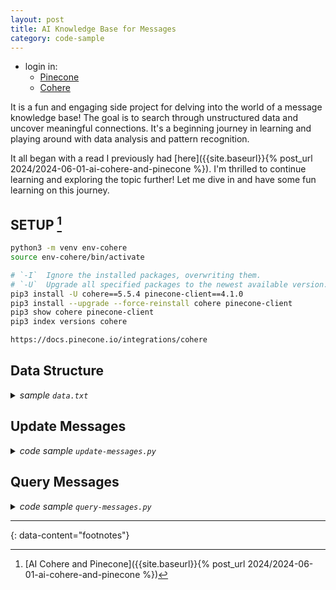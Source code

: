 ```yaml
---
layout: post
title: AI Knowledge Base for Messages
category: code-sample
---
```


- login in:
  - [Pinecone](https://app.pinecone.io/indexes)
  - [Cohere](https://coral.cohere.com/)

It is a fun and engaging side project for delving into the world of a message
knowledge base! The goal is to search through unstructured data and uncover
meaningful connections. It's a beginning journey in learning and playing around
with data analysis and pattern recognition.

It all began with a read I previously had [here]({{site.baseurl}}{% post_url
2024/2024-06-01-ai-cohere-and-pinecone %}).  I'm thrilled to continue learning and
exploring the topic further! Let me dive in and have some fun learning on this
journey.

## SETUP [^1]

```bash
python3 -m venv env-cohere
source env-cohere/bin/activate

# `-I`  Ignore the installed packages, overwriting them.
# `-U`  Upgrade all specified packages to the newest available version.
pip3 install -U cohere==5.5.4 pinecone-client==4.1.0
pip3 install --upgrade --force-reinstall cohere pinecone-client
pip3 show cohere pinecone-client
pip3 index versions cohere

https://docs.pinecone.io/integrations/cohere
```

## Data Structure

<details markdown="block">
<summary><i>sample <code>data.txt</code></i></summary>

```
...
Wed, Mar 20, 2024
meeting schedule #what-meeting-schedule #d-2024a03m20d
@who-xxxxx
...
in #xxxxxxxxxx-xxxx-xxxx
- Lorem ipsum dolor sit amet, consectetur adipiscing elit.
- Maecenas varius enim at nisl venenatis, ac aliquet dui mollis.
- Donec ullamcorper, libero eget lacinia vulputate, nisi nunc bibendum nunc, eu
  consectetur dui nunc eget velit.
...
Fri, Mar 29, 2024
in #xxx-xxxx-xxxx #what-slack-channel #d-2024a03m29d
in #xxx-xxxx #what-slack-channel #d-2024a03m29d
- Sed blandit orci ac lacus egestas, nec rhoncus justo feugiat.
- Nam in turpis nec turpis scelerisque pharetra. Sed in dui et mi tempor
  interdum.
- Donec bibendum scelerisque ante, ac pharetra nunc sagittis et.
...
Wed, Mar 27, 2024
in DM @who-xxxxxxx #d-2024a03m27d
- Nullam id felis et ipsum bibendum ultrices. Pellentesque habitant morbi
  tristique senectus et netus et malesuada fames ac turpis egestas. Sed congue,
  nisi sed aliquam lacinia, nunc nunc fermentum velit, ac pharetra nunc velit
  vel nisl.
...
Wed, Mar 27, 2024
in #xxxxxx-xxxxxxxxx #what-slack-channel #d-2024a03m27d
- Fusce dapibus, justo ac fermentum euismod, quam lacus venenatis nisl, vel
  aliquet mi massa a nunc. Proin bibendum convallis nibh ac egestas. Nam
  elementum, nunc quis semper elementum, augue nisi porttitor velit, vel
  aliquet nisl nisi eu sapien.
...
```
</details>

## Update Messages

<details markdown="block">
<summary><i>code sample <code>update-messages.py</code></i></summary>

```python
from pprint import pprint
from hashlib import md5
import pudb
import re, os

# open the file in read mode
with open("data.txt", "r") as f:
  """
  # read the file line by line
  lines = f.readlines()
  for line in lines:
    print(line, end="")  # Print without extra newline
  """
  # read the entire file
  data = f.read()

import cohere
co = cohere.Client(os.environ.get("COHERE_API_KEY"))

IDS = []
EMBEDS = []
META = []

chunks = data.split("...")
for chk in chunks:
  chunk = chk.strip()
  # Wed, Mar 27, 2024
  date = chunk.split("\n")[0]
  date = "" if re.match(r"^[A-Z][a-z][a-z], [A-Z][a-z][a-z] \d\d, \d{4}", date) is None else date

  date_pattern = r"#d-(\d{4})a(\d\d)m(\d\d)d"
  dt = re.search(date_pattern, chunk)
  if dt is None:
    year = "0000"
    month = "00"
    day = "00"
  else:
    year = dt.group(1)
    month = dt.group(2)
    day = dt.group(3)

  tag_pattern = r"#(?:\S+)"
  tags = re.findall(tag_pattern, chunk)
  unique_tags = list(set(tags))

  who_pattern = r"@(?:\S+)"
  whoes = re.findall(who_pattern, chunk)
  unique_whoes = list(set(whoes))

  if date is None or len(tags) == 0:
    continue

  # https://www.geeksforgeeks.org/md5-hash-python/
  _id = md5(chunk.encode()).hexdigest()
  _id = f"{year}{month}{day}-{_id}"

  meta = {
    'date': date,
    'year': year,
    'month': month,
    'day': day,
    'tag': unique_tags,
    'chunk': chunk,
    'who': unique_whoes
  }

  IDS.append(_id)
  META.append(meta)

EMBEDS = co.embed(
  texts=[meta['chunk'] for meta in META],
  model='embed-english-v3.0',
  input_type='search_document',
  truncate='END'
).embeddings

import numpy as np
shape = np.array(EMBEDS).shape
# pprint(shape)

from pinecone import Pinecone, ServerlessSpec
# initialize connection to pinecone (get API key at app.pinecone.io)
pc = Pinecone(
  api_key=os.environ.get("PINECONE_API_KEY")
)
index_name = 'ilima-messages'
# if the index does not exist, we create it
if index_name not in pc.list_indexes().names():
  pc.create_index(
    name=index_name,
    dimension=shape[1],
    metric='cosine',
    spec=ServerlessSpec(
      cloud='aws',
      region='us-east-1'
    )
  )

# connect to index
index = pc.Index(index_name)

batch_size = 128
# create list of (id, vector, metadata) tuples to be upserted
to_upsert = list(zip(IDS, EMBEDS, META))
for i in range(0, shape[0], batch_size):
  i_end = min(i+batch_size, shape[0])
  index.upsert(vectors=to_upsert[i:i_end])
# let's view the index statistics
print(index.describe_index_stats())
```

```bash
PINECONE_API_KEY=xxxxxxxxxxxxxxxxxxxxxxxxxxxxxxxxxxxx \
COHERE_API_KEY=xxxxxxxxxxxxxxxxxxxxxxxxxxxxxxxxxxxxxxxx \
python3 update-messages.py
```
</details>

## Query Messages

<details markdown="block">
<summary><i>code sample <code>query-messages.py</code></i></summary>

```python
import os
from pprint import pprint

# debugging
import pudb;
# pu.db

import cohere
co = cohere.Client(os.environ.get("COHERE_API_KEY"))

from pinecone import Pinecone, ServerlessSpec
# initialize connection to pinecone (get API key at app.pinecone.io)
pc = Pinecone(
  api_key=os.environ.get("PINECONE_API_KEY")
)
index_name = 'ilima-messages'
# if the index does not exist, we create it
if index_name not in pc.list_indexes().names():
  print('index does not exist.')
  exit()

# connect to index
index = pc.Index(index_name)

# SEMANTIC SEARCH
query = "Code contributions on Wed"
# create the query embedding
xq = co.embed(
  texts=[query],
  model='embed-english-v3.0',
  input_type='search_query',
  truncate='END'
).embeddings

# # check the dimensionality of the returned vectors.
# import numpy as np
# print(np.array(xq).shape)

# query, returning the top 5 most similar results
res = index.query(vector=xq, top_k=5, include_metadata=True)
# print the results
for match in res['matches']:
  print(f"{match['score']:.2f}: \n{match['id']}: \n{match['metadata']['chunk']}\n")
```

```bash
PINECONE_API_KEY=xxxxxxxxxxxxxxxxxxxxxxxxxxxxxxxxxxxx \
COHERE_API_KEY=xxxxxxxxxxxxxxxxxxxxxxxxxxxxxxxxxxxxxxxx \
python3 query-messages.py
```
</details>

---
{: data-content="footnotes"}

[^1]: [AI Cohere and Pinecone]({{site.baseurl}}{% post_url 2024/2024-06-01-ai-cohere-and-pinecone %})
